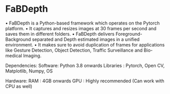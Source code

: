 # FaBDepth

•	FaBDepth is a Python-based framework which operates on the Pytorch platform.
•	It captures and resizes images at 30 frames per second and saves them in different folders.
•	FaBDepth delivers Foreground-Background separated and Depth estimated images in a unified environment.
•	It makes sure to avoid duplication of frames for applications like Gesture Detection, Object Detection, Traffic Surveillance and Bio-medical Imaging. 


Dependencies:
Software:
Python 3.8 onwards
Libraries : Pytorch, Open CV, Matplotlib, Numpy, OS


Hardware:
RAM : 4GB onwards
GPU : Highly recommended (Can work with CPU as well)
